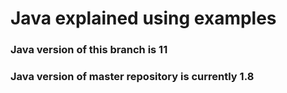 # Java explained using examples
### Java version of this branch is 11
### Java version of master repository is currently 1.8